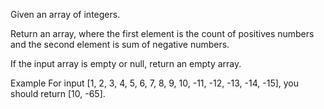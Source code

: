 Given an array of integers.

Return an array, where the first element is the count of positives numbers and the second element is sum of negative numbers.

If the input array is empty or null, return an empty array.

Example
For input [1, 2, 3, 4, 5, 6, 7, 8, 9, 10, -11, -12, -13, -14, -15], you should return [10, -65].